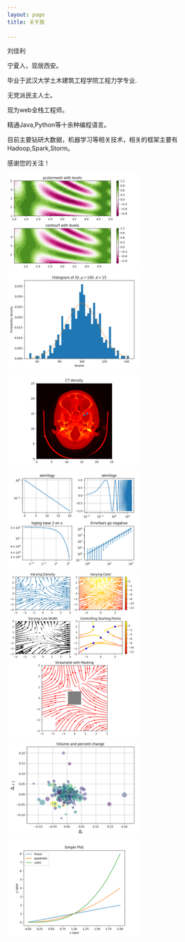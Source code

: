 ```yaml
---
layout: page
title: 关于我

---
```

刘佳利

宁夏人，现居西安。

毕业于武汉大学土木建筑工程学院工程力学专业.

无党派民主人士。

现为web全栈工程师。

精通Java,Python等十余种编程语言。

目前主要钻研大数据，机器学习等相关技术，相关的框架主要有Hadoop,Spark,Storm。


感谢您的关注！

<style type="text/css">
	.img-gallary{
		width:300px;
	}

</style>
<img class='img-gallary' src="/img/matplotlib/sphx_glr_pcolormesh_levels_0011.png" />
<img class='img-gallary' src="/img/matplotlib/sphx_glr_histogram_features_0011.png" />
<img class='img-gallary' src="/img/matplotlib/sphx_glr_image_demo_0031.png" />
<img class='img-gallary' src="/img/matplotlib/sphx_glr_log_demo_0011.png" />
<img class='img-gallary' src="/img/matplotlib/sphx_glr_plot_streamplot_0011.png" />
<img class='img-gallary' src="/img/matplotlib/sphx_glr_scatter_demo2_0011.png" />
<img class='img-gallary' src="/img/matplotlib/sphx_glr_usage_003-2.png" />


 